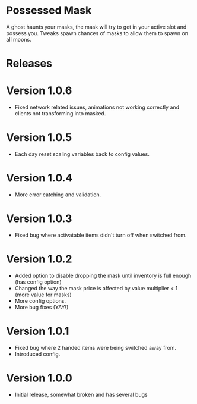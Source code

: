 # Possessed Mask

A ghost haunts your masks, the mask will try to get in your active slot and possess you.
Tweaks spawn chances of masks to allow them to spawn on all moons.

# Releases

# Version 1.0.6

- Fixed network related issues, animations not working correctly and clients not transforming into masked.

# Version 1.0.5

- Each day reset scaling variables back to config values.

# Version 1.0.4

- More error catching and validation.

# Version 1.0.3

- Fixed bug where activatable items didn't turn off when switched from.

# Version 1.0.2

- Added option to disable dropping the mask until inventory is full enough (has config option)
- Changed the way the mask price is affected by value multiplier < 1 (more value for masks)
- More config options.
- More bug fixes (YAY!)

# Version 1.0.1

- Fixed bug where 2 handed items were being switched away from.
- Introduced config.

# Version 1.0.0

- Initial release, somewhat broken and has several bugs
